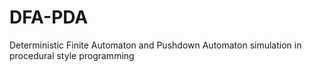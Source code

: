 # DFA-PDA
Deterministic Finite Automaton and Pushdown Automaton simulation in procedural style programming
